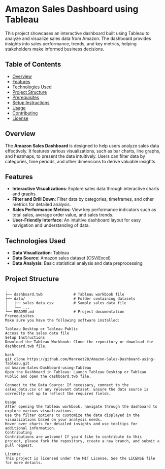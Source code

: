 # **Amazon Sales Dashboard using Tableau**

This project showcases an interactive dashboard built using Tableau to analyze and visualize sales data from Amazon. The dashboard provides insights into sales performance, trends, and key metrics, helping stakeholders make informed business decisions.

## Table of Contents

- [Overview](#overview)
- [Features](#features)
- [Technologies Used](#technologies-used)
- [Project Structure](#project-structure)
- [Prerequisites](#prerequisites)
- [Setup Instructions](#setup-instructions)
- [Usage](#usage)
- [Contributing](#contributing)
- [License](#license)

## Overview

The **Amazon Sales Dashboard** is designed to help users analyze sales data effectively. It features various visualizations, such as bar charts, line graphs, and heatmaps, to present the data intuitively. Users can filter data by categories, time periods, and other dimensions to derive valuable insights.

## Features

- **Interactive Visualizations**: Explore sales data through interactive charts and graphs.
- **Filter and Drill Down**: Filter data by categories, timeframes, and other metrics for detailed analysis.
- **Sales Performance Metrics**: View key performance indicators such as total sales, average order value, and sales trends.
- **User-Friendly Interface**: An intuitive dashboard layout for easy navigation and understanding of data.

## Technologies Used

- **Data Visualization**: Tableau
- **Data Source**: Amazon sales dataset (CSV/Excel)
- **Data Analysis**: Basic statistical analysis and data preprocessing

## Project Structure

```plaintext
.
├── dashboard.twb              # Tableau workbook file
├── data/                      # Folder containing datasets
│   ├── sales_data.csv         # Sample sales data file
│   └── ...
└── README.md                  # Project documentation
Prerequisites
Make sure you have the following software installed:

Tableau Desktop or Tableau Public
Access to the sales data file
Setup Instructions
Download the Tableau Workbook: Clone the repository or download the dashboard.twb file.

bash
git clone https://github.com/Manreet28/Amazon-Sales-Dashboard-using-Tableau.git
cd Amazon-Sales-Dashboard-using-Tableau
Open the Dashboard in Tableau: Launch Tableau Desktop or Tableau Public and open the dashboard.twb file.

Connect to the Data Source: If necessary, connect to the sales_data.csv or any relevant dataset. Ensure the data source is correctly set up to reflect the required fields.

Usage
After opening the Tableau workbook, navigate through the dashboard to explore various visualizations.
Use the filter options to customize the data displayed in the visualizations based on your analysis needs.
Hover over charts for detailed insights and use tooltips for additional information.
Contributing
Contributions are welcome! If you'd like to contribute to this project, please fork the repository, create a new branch, and submit a pull request.

License
This project is licensed under the MIT License. See the LICENSE file for more details.
